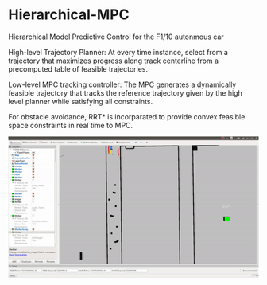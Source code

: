 # Hierarchical-MPC
Hierarchical Model Predictive Control for the F1/10 autonmous car

High-level Trajectory Planner: At every time instance, select from a trajectory that maximizes progress along track centerline from a precomputed table of feasible trajectories.

Low-level MPC tracking controller: The MPC generates a dynamically feasible trajectory that tracks the reference trajectory given by the high level planner while satisfying all constraints.

For obstacle avoidance, RRT* is incorparated to provide convex feasible space constraints in real time to MPC.

![](media/mpc.gif)
